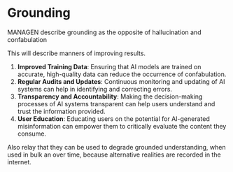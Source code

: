 
# Grounding
MANAGEN describe grounding as the opposite of hallucination and confabulation

This will describe manners of improving results. 

1. **Improved Training Data**: Ensuring that AI models are trained on accurate, high-quality data can reduce the occurrence of confabulation.
2. **Regular Audits and Updates**: Continuous monitoring and updating of AI systems can help in identifying and correcting errors.
3. **Transparency and Accountability**: Making the decision-making processes of AI systems transparent can help users understand and trust the information provided.
4. **User Education**: Educating users on the potential for AI-generated misinformation can empower them to critically evaluate the content they consume.

Also relay that they can be used to degrade grounded understanding, when used in bulk an over time, because alternative realities are recorded in the internet. 
